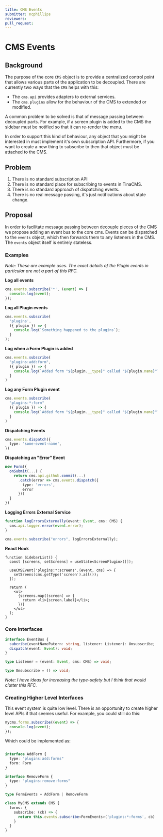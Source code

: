 ```yaml
---
title: CMS Events
submitter: ncphillips
reviewers:
pull_request:
---
```


# CMS Events

## Background

The purpose of the core `CMS` object is to provide a centralized control point that allows various parts of the application to be decoupled. There are currently two ways that the `CMS` helps with this:

- The `cms.api` provides adapters to external services.
- The `cms.plugins` allow for the behaviour of the CMS to extended or modified.

A common problem to be solved is that of message passing between decoupled parts. For example, if a screen plugin is added to the CMS the sidebar must be notified so that it can re-render the menu.

In order to support this kind of behaviour, any object that you might be interested in must implement it's own subscription API. Furthermore, if you want to create a new thing to subscribe to then that object must be attached to the CMS.

## Problem

1. There is no standard subscription API
1. There is no standard place for subscribing to events in TinaCMS.
1. There is no standard approach of dispatching events.
1. There is no real message passing, it's just notifications about state change.

## Proposal

In order to facilitate message passing between decouple pieces of the CMS we propose adding an event bus to the core cms. Events can be dispatched to the `events` object, which then forwards them to any listeners in the CMS. The `events` object itself is entirely stateless.

### Examples

_Note: These are example uses. The exact details of the Plugin events in particular are not a part of this RFC._

**Log all events**

```ts
cms.events.subscribe('*', (event) => {
  console.log(event);
});
```

**Log all Plugin events**

```ts
cms.events.subscribe(
  'plugins',
  ({ plugin }) => {
    console.log(`Something happened to the plugins`);
  }
);
```

**Log when a Form Plugin is added**

```ts
cms.events.subscribe(
  "plugins:add:form",
  ({ plugin }) => {
    console.log(`Added form "${plugin.__type}" called "${plugin.name}"`
  }
)
```

**Log any Form Plugin event**

```ts
cms.events.subscribe(
  "plugins:*:form"
  ({ plugin }) => {
    console.log(`Added form "${plugin.__type}" called "${plugin.name}"`
  }
)
```

**Dispatching Events**

```ts
cms.events.dispatch({
  type: 'some-event-name',
})
```

**Dispatching an "Error" Event**
```ts
new Form({
  onSubmit(...) {
    return cms.api.github.commit(...)
      .catch(error => cms.events.dispatch({
        type: 'errors',
        error
      }))
  }
})
```

**Logging Errors External Service**

```ts
function logErrorsExternally(event: Event, cms: CMS) {
  cms.api.logger.error(event.error);
}

cms.events.subscribe("errors", logErrorsExternally);
```



**React Hook**

```tsx
function SidebarList() {
  const [screens, setScreens] = useState<ScreenPlugin>([]);

  useCMSEvent('plugins:*:screens',(event, cms) => {
    setSreens(cms.getType('screen').all());
  });

  return (
    <ul>
      {screens.map((screen) => {
        return <li>{screen.label}</li>;
      })}
    </ul>
  );
}
```

### Core Interfaces

```ts
interface EventBus {
  subcribe(eventNamePatern: string, listener: Listener): Unsubscribe;
  dispatch(event: Event): void;
}

type Listener = (event: Event, cms: CMS) => void;

type Unsubscribe = () => void;
```

_Note: I have ideas for increasing the type-safety but I think that would clutter this RFC._

### Creating Higher Level Interfaces

This event system is quite low level. There is an opportunity to create higher
level APIs if that seemes useful. For example, you could still do this:

```ts
mycms.forms.subscribe((event) => {
  console.log(event);
});
```

Which could be implemented as:

```ts

interface AddForm {
  type: "plugins:add:forms"
  form: Form
}

interface RemoveForm {
  type: "plugins:remove:forms"
}

type FormEvents = AddForm | RemoveForm

class MyCMS extends CMS {
  forms: {
    subscribe: (cb) => {
      return this.events.subscribe<FormEvents>('plugins:*:forms', cb)
    }
  }
}
```
